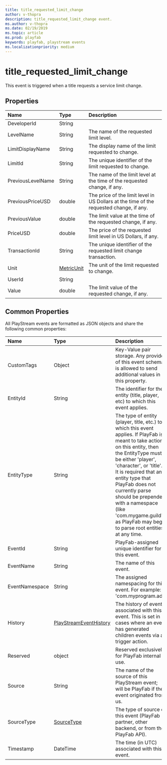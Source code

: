```yaml
---
title: title_requested_limit_change
author: v-thopra
description: title_requested_limit_change event.
ms.author: v-thopra
ms.date: 02/19/2019
ms.topic: article
ms.prod: playfab
keywords: playfab, playstream events
ms.localizationpriority: medium
---
```


# title_requested_limit_change

This event is triggered when a title requests a service limit change.

## Properties

|Name|Type|Description|
| :--------------------|:-------------------|:----------------------|
|DeveloperId|String||
|LevelName|String|The name of the requested limit level.|
|LimitDisplayName|String|The display name of the limit requested to change.|
|LimitId|String|The unique identifier of the limit requested to change.|
|PreviousLevelName|String|The name of the limit level at the time of the requested change, if any.|
|PreviousPriceUSD|double|The price of the limit level in US Dollars at the time of the requested change, if any.|
|PreviousValue|double|The limit value at the time of the requested change, if any.|
|PriceUSD|double|The price of the requested limit level in US Dollars, if any.|
|TransactionId|String|The unique identifier of the requested limit change transaction.|
|Unit|[MetricUnit](data-types/metricunit.md)|The unit of the limit requested to change.|
|UserId|String||
|Value|double|The limit value of the requested change, if any.|

## Common Properties

All PlayStream events are formatted as JSON objects and share the following common properties:

|Name|Type|Description|
| :--------------------|:-------------------|:----------------------|
|CustomTags|Object|Key-Value pair storage. Any provider of this event schema is allowed to send additional values in this property.|
|EntityId|String|The identifier for the entity (title, player, etc) to which this event applies.|
|EntityType|String|The type of entity (player, title, etc.) to which this event applies. If PlayFab is meant to take action on this entity, then the EntityType must be either 'player', 'character', or 'title'. It is required that any entity type that PlayFab does not currently parse should be prepended with a namespace (like 'com.mygame.guild') as PlayFab may begin to parse root entities at any time.|
|EventId|String|PlayFab-assigned unique identifier for this event.|
|EventName|String|The name of this event.|
|EventNamespace|String|The assigned namespacing for this event. For example: 'com.myprogram.ads'|
|History|[PlayStreamEventHistory](data-types/playstreameventhistory.md)|The history of events associated with this event. This is set in cases where an event has generated children events via a trigger action.|
|Reserved|object|Reserved exclusively for PlayFab internal use.|
|Source|String|The name of the source of this PlayStream event; will be PlayFab if the event originated from us.|
|SourceType|[SourceType](data-types/sourcetype.md)|The type of source of this event (PlayFab partner, other backend, or from the PlayFab API).|
|Timestamp|DateTime|The time (in UTC) associated with this event.|